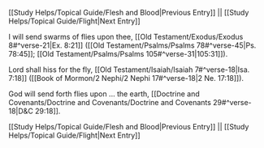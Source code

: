 [[Study Helps/Topical Guide/Flesh and Blood|Previous Entry]]  ||  [[Study Helps/Topical Guide/Flight|Next Entry]]

 I will send swarms of flies upon thee, [[Old Testament/Exodus/Exodus 8#^verse-21|Ex. 8:21]] ([[Old Testament/Psalms/Psalms 78#^verse-45|Ps. 78:45]]; [[Old Testament/Psalms/Psalms 105#^verse-31|105:31]]).

 Lord shall hiss for the fly, [[Old Testament/Isaiah/Isaiah 7#^verse-18|Isa. 7:18]] ([[Book of Mormon/2 Nephi/2 Nephi 17#^verse-18|2 Ne. 17:18]]).

 God will send forth flies upon ... the earth, [[Doctrine and Covenants/Doctrine and Covenants/Doctrine and Covenants 29#^verse-18|D&C 29:18]].

[[Study Helps/Topical Guide/Flesh and Blood|Previous Entry]]  ||  [[Study Helps/Topical Guide/Flight|Next Entry]]